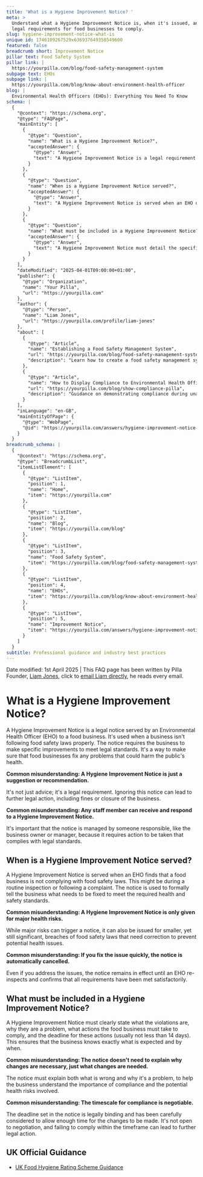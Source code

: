 ```yaml
---
title: 'What is a Hygiene Improvement Notice? '
meta: >
  Understand what a Hygiene Improvement Notice is, when it's issued, and the
  legal requirements for food businesses to comply.
slug: hygiene-improvement-notice-what-is
unique id: 1746109267529x636937649358549600
featured: false
breadcrumb short: Improvement Notice
pillar text: Food Safety System
pillar link: |
  https://yourpilla.com/blog/food-safety-management-system
subpage text: EHOs
subpage link: |
  https://yourpilla.com/blog/know-about-environment-health-officer
blog: |
  Environmental Health Officers (EHOs): Everything You Need To Know
schema: |
  {
    "@context": "https://schema.org",
    "@type": "FAQPage",
    "mainEntity": [
      {
        "@type": "Question",
        "name": "What is a Hygiene Improvement Notice?",
        "acceptedAnswer": {
          "@type": "Answer",
          "text": "A Hygiene Improvement Notice is a legal requirement issued by an Environmental Health Officer (EHO) to a food business that is not adhering to food safety laws. It mandates the business to implement necessary improvements to comply with legal standards, ensuring public health safety."
        }
      },
      {
        "@type": "Question",
        "name": "When is a Hygiene Improvement Notice served?",
        "acceptedAnswer": {
          "@type": "Answer",
          "text": "A Hygiene Improvement Notice is served when an EHO observes non-compliance with food safety laws during a routine inspection or following a complaint. The notice formally instructs the business on the required corrections to meet health and safety standards."
        }
      },
      {
        "@type": "Question",
        "name": "What must be included in a Hygiene Improvement Notice?",
        "acceptedAnswer": {
          "@type": "Answer",
          "text": "A Hygiene Improvement Notice must detail the specific violations, explain why they are problematic, outline the corrective actions needed, and specify a deadline (usually not less than 14 days). This ensures that the business is fully aware of what is required and the timeline for compliance."
        }
      }
    ],
    "dateModified": "2025-04-01T09:00:00+01:00",
    "publisher": {
      "@type": "Organization",
      "name": "Your Pilla",
      "url": "https://yourpilla.com"
    },
    "author": {
      "@type": "Person",
      "name": "Liam Jones",
      "url": "https://yourpilla.com/profile/liam-jones"
    },
    "about": [
      {
        "@type": "Article",
        "name": "Establishing a Food Safety Management System",
        "url": "https://yourpilla.com/blog/food-safety-management-system",
        "description": "Learn how to create a food safety management system that meets legal standards and impresses Environmental Health Officers."
      },
      {
        "@type": "Article",
        "name": "How to Display Compliance to Environmental Health Officers",
        "url": "https://yourpilla.com/blog/show-compliance-pilla",
        "description": "Guidance on demonstrating compliance during unannounced visits from Environmental Health Officers."
      }
    ],
    "inLanguage": "en-GB",
    "mainEntityOfPage": {
      "@type": "WebPage",
      "@id": "https://yourpilla.com/answers/hygiene-improvement-notice-what-is"
    }
  }
breadcrumb_schema: |
  {
    "@context": "https://schema.org",
    "@type": "BreadcrumbList",
    "itemListElement": [
      {
        "@type": "ListItem",
        "position": 1,
        "name": "Home",
        "item": "https://yourpilla.com"
      },
      {
        "@type": "ListItem",
        "position": 2,
        "name": "Blog",
        "item": "https://yourpilla.com/blog"
      },
      {
        "@type": "ListItem",
        "position": 3,
        "name": "Food Safety System",
        "item": "https://yourpilla.com/blog/food-safety-management-system"
      },
      {
        "@type": "ListItem",
        "position": 4,
        "name": "EHOs",
        "item": "https://yourpilla.com/blog/know-about-environment-health-officer"
      },
      {
        "@type": "ListItem",
        "position": 5,
        "name": "Improvement Notice",
        "item": "https://yourpilla.com/answers/hygiene-improvement-notice-what-is"
      }
    ]
  }
subtitle: Professional guidance and industry best practices
---
```


Date modified: 1st April 2025 | This FAQ page has been written by Pilla Founder, [Liam Jones](https://yourpilla.com/profile/liam-jones), click to [email Liam directly](https://mailto:liam@yourpilla.com), he reads every email.

# What is a Hygiene Improvement Notice?

A Hygiene Improvement Notice is a legal notice served by an Environmental Health Officer (EHO) to a food business. It's used when a business isn't following food safety laws properly. The notice requires the business to make specific improvements to meet legal standards. It's a way to make sure that food businesses fix any problems that could harm the public's health.

**Common misunderstanding: A Hygiene Improvement Notice is just a suggestion or recommendation.**

It's not just advice; it's a legal requirement. Ignoring this notice can lead to further legal action, including fines or closure of the business.

**Common misunderstanding: Any staff member can receive and respond to a Hygiene Improvement Notice.**

It's important that the notice is managed by someone responsible, like the business owner or manager, because it requires action to be taken that complies with legal standards.

## When is a Hygiene Improvement Notice served?

A Hygiene Improvement Notice is served when an EHO finds that a food business is not complying with food safety laws. This might be during a routine inspection or following a complaint. The notice is used to formally tell the business what needs to be fixed to meet the required health and safety standards.

**Common misunderstanding: A Hygiene Improvement Notice is only given for major health risks.**

While major risks can trigger a notice, it can also be issued for smaller, yet still significant, breaches of food safety laws that need correction to prevent potential health issues.

**Common misunderstanding: If you fix the issue quickly, the notice is automatically cancelled.**

Even if you address the issues, the notice remains in effect until an EHO re-inspects and confirms that all requirements have been met satisfactorily.

## What must be included in a Hygiene Improvement Notice?

A Hygiene Improvement Notice must clearly state what the violations are, why they are a problem, what actions the food business must take to comply, and the deadline for these actions (usually not less than 14 days). This ensures that the business knows exactly what is expected and by when.

**Common misunderstanding: The notice doesn't need to explain why changes are necessary, just what changes are needed.**

The notice must explain both what is wrong and why it's a problem, to help the business understand the importance of compliance and the potential health risks involved.

**Common misunderstanding: The timescale for compliance is negotiable.**

The deadline set in the notice is legally binding and has been carefully considered to allow enough time for the changes to be made. It's not open to negotiation, and failing to comply within the timeframe can lead to further legal action.

## UK Official Guidance

-   [UK Food Hygiene Rating Scheme Guidance](https://www.food.gov.uk/safety-hygiene/food-hygiene-rating-scheme)
